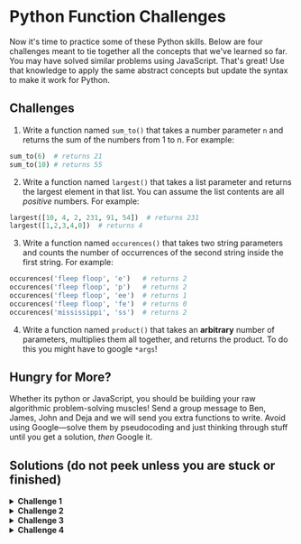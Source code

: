 # Python Function Challenges

Now it's time to practice some of these Python skills. Below are four challenges meant to tie together all the concepts that we've learned so far. You may have solved similar problems using JavaScript. That's great! Use that knowledge to apply the same abstract concepts but update the syntax to make it work for Python.

## Challenges

1. Write a function named `sum_to()` that takes a number parameter `n` and returns the sum of the numbers from 1 to n. For example:

```python
sum_to(6)  # returns 21
sum_to(10) # returns 55
```

2. Write a function named `largest()` that takes a list parameter and returns the largest element in that list. You can assume the list contents are all *positive* numbers. For example:

```python
largest([10, 4, 2, 231, 91, 54])  # returns 231
largest([1,2,3,4,0])  # returns 4
```

3. Write a function named `occurences()` that takes two string parameters and counts the number of occurrences of the second string inside the first string. For example:

```python
occurences('fleep floop', 'e')   # returns 2
occurences('fleep floop', 'p')   # returns 2
occurences('fleep floop', 'ee')  # returns 1
occurences('fleep floop', 'fe')  # returns 0
occurences('mississippi', 'ss')  # returns 2
```

4. Write a function named `product()` that takes an **arbitrary** number of parameters, multiplies them all together, and returns the product. To do this you might have to google `*args`!


## Hungry for More?  

Whether its python or JavaScript, you should be building your raw algorithmic problem-solving muscles!  Send a group message to Ben, James, John and Deja and we will send you extra functions to write.  Avoid using Google—solve them by pseudocoding and just thinking through stuff until you get a solution, _then_ Google it.  


## Solutions (do not peek unless you are stuck or finished)

<details>
  <summary><strong>Challenge 1</strong></summary>

  ```python
  def sum_to(num):
    sum = 0
    for i in range(num + 1):
      sum += i
    return sum
  ```
</details>

<details>
  <summary><strong>Challenge 2</strong></summary>

  ```python
  def largest(ls):
    largest = 0
    for num in ls:
      if num > largest:
        largest = num
    return largest
  ```
</details>

<details>
  <summary><strong>Challenge 3</strong></summary>

  ```python
  def occurances(string, substr):
    mismatch = False
    count = 0
    # Check to see if the substr exists in the string at all
    if substr in string:
      # If it does, start looking through the string
      for i in range( len(string) ):
        # If the string character matches the first char in substr...
        if string[i] == substr[0]:
          # Loop through substr to see if the rest of the chars match
          for j in range( len(substr) ):
            if substr[j] != string[i + j]:
              # If they ever don't match along rhe lengtrh of the substr, then mark a mismatch
              mismatch = True
              break;
          # If there were no mismatches, we can up the occurance count by 1
          if not mismatch:
            count += 1
    # Finally return the count
    return count
  ```
</details>

<details>
  <summary><strong>Challenge 4</strong></summary>

  ```python
  def product(*args):
    product = 1
    for arg in args:
      product *= arg
    return product
  ```
</details>
